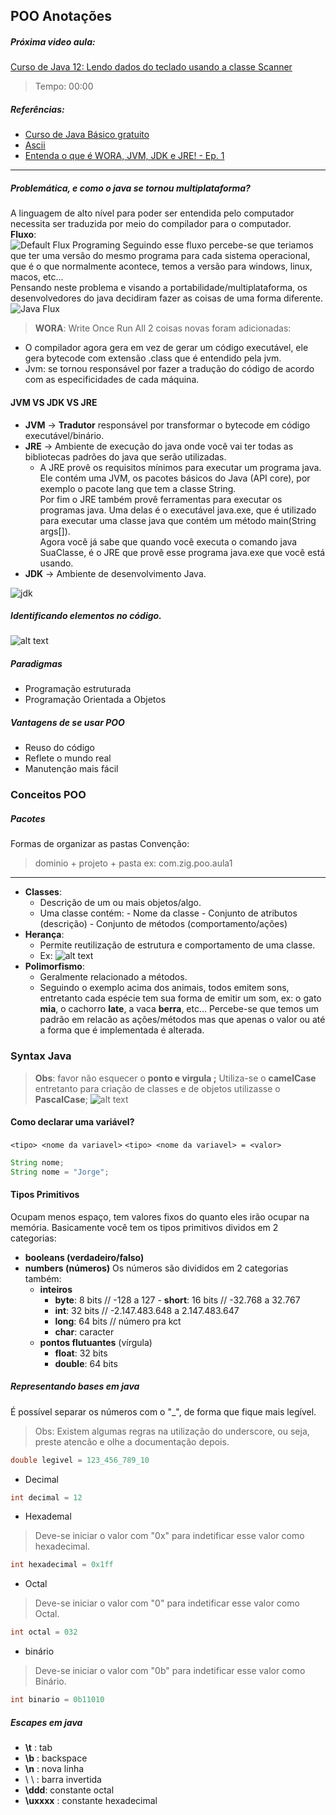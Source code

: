 ## POO Anotações

##### Próxima video aula: 
[Curso de Java 12: Lendo dados do teclado usando a classe Scanner](https://www.youtube.com/watch?v=Z6Y8zupCKfk&list=PLGxZ4Rq3BOBq0KXHsp5J3PxyFaBIXVs3r&index=15)
> Tempo: 00:00
##### Referências:

-   [Curso de Java Básico gratuito](https://youtube.com/playlist?list=PLGxZ4Rq3BOBq0KXHsp5J3PxyFaBIXVs3r&si=kR03_n1LTnHH2wzU)
- [Ascii](https://www.asciitable.com/)
- [Entenda o que é WORA, JVM, JDK e JRE! - Ep. 1](https://www.youtube.com/watch?v=U6Gh6HYyl6c)
---
##### Problemática, e como o java se tornou multiplataforma?
A linguagem de alto nível para poder ser entendida pelo computador necessita ser traduzida por meio do compilador para o computador.  
**Fluxo**:  
![Default Flux Programing](DefaultFluxPrograming.png)
Seguindo esse fluxo percebe-se que teriamos que ter uma versão do mesmo programa para cada sistema operacional, que é o que normalmente acontece, temos a versão para windows, linux, macos, etc...  
Pensando neste problema e visando a portabilidade/multiplataforma, os desenvolvedores do java decidiram fazer as coisas de uma forma diferente.
![Java Flux](javaFlux.png)
> **WORA**: Write Once Run All
2 coisas novas foram adicionadas:
* O compilador agora gera em vez de gerar um código executável, ele gera bytecode com extensão .class que é entendido pela jvm.
* Jvm: se tornou responsável por fazer a tradução do código de acordo com as especificidades de cada máquina. 

#### JVM VS JDK VS JRE
* **JVM** ->  **Tradutor** responsável por transformar o bytecode em código executável/binário.
* **JRE** ->  Ambiente de execução do java onde você vai ter todas as bibliotecas padrões do java que serão utilizadas.
    * A JRE provê os requisitos mínimos para executar um programa java. Ele contém uma JVM, os pacotes básicos do Java (API core), por exemplo o pacote lang que tem a classe String.  
    Por fim o JRE também provê ferramentas para executar os programas java. Uma delas é o executável java.exe, que é utilizado para executar uma classe java que contém um método main(String args[]).  
    Agora você já sabe que quando você executa o comando java SuaClasse, é o JRE que provê esse programa java.exe que você está usando.
* **JDK** ->  Ambiente de desenvolvimento Java.

![jdk](JdkJvmJre.png)


##### Identificando elementos no código.
![alt text](codeelements.png)

##### Paradigmas

-   Programação estruturada
-   Programação Orientada a Objetos

##### Vantagens de se usar POO

-   Reuso do código
-   Reflete o mundo real
-   Manutenção mais fácil

### Conceitos POO

##### Pacotes
Formas de organizar as pastas
Convenção:

> dominio + projeto + pasta
> ex: com.zig.poo.aula1

---

-   **Classes**:
    - Descrição de um ou mais objetos/algo.
    - Uma classe contém: - Nome da classe - Conjunto de atributos (descrição) - Conjunto de métodos (comportamento/ações)
-   **Herança**:
    - Permite reutilização de estrutura e comportamento de uma classe.
    - Ex:
    ![alt text](heranca.png)
-   **Polimorfismo**:
    - Geralmente relacionado a métodos.
    - Seguindo o exemplo acima dos animais, todos emitem sons, entretanto cada espécie tem sua forma de emitir um som, ex: o gato **mia**, o cachorro **late**, a vaca **berra**, etc...
    Percebe-se que temos um padrão em relacão as ações/métodos mas que apenas o valor ou até a forma que é implementada é alterada.

### Syntax Java

> **Obs**: favor não esquecer o **ponto e virgula ;**
> Utiliza-se o **camelCase** entretanto para criação de classes e de objetos utilizasse o **PascalCase**;
> ![alt text](case.png)

#### Como declarar uma variável?
`<tipo> <nome da variavel>`
`<tipo> <nome da variavel> = <valor>`

```java
String nome;
String nome = "Jorge";
```

#### Tipos Primitivos
Ocupam menos espaço, tem valores fixos do quanto eles irão ocupar na memória.
Basicamente você tem os tipos primitivos dividos em 2 categorias:

-   **booleans (verdadeiro/falso)**
-   **numbers (números)**
    Os números são divididos em 2 categorias também:
    - **inteiros** 
        - **byte**: 8 bits // -128 a 127 - **short**: 16 bits // -32.768 a 32.767 
        - **int**: 32 bits // -2.147.483.648 a 2.147.483.647 
        - **long**: 64 bits // número pra kct
        - **char**: caracter
    - **pontos flutuantes** (vírgula)
        - **float**: 32 bits
        - **double**: 64 bits

##### Representando bases em java
É possível separar os números com o "_", de forma que fique mais legível.
> Obs: Existem algumas regras na utilização do underscore, ou seja, preste atencão e olhe a documentação depois. 
```java
double legivel = 123_456_789_10
```
* Decimal
```java
int decimal = 12
```
* Hexademal
> Deve-se iniciar o valor com "0x" para indetificar esse valor como hexadecimal.
```java
int hexadecimal = 0x1ff
```
* Octal
> Deve-se iniciar o valor com "0" para indetificar esse valor como Octal.
```java
int octal = 032
```
* binário
> Deve-se iniciar o valor com "0b" para indetificar esse valor como Binário.
```java
int binario = 0b11010
```

##### Escapes em java
* **\t** : tab
* **\b** : backspace
* **\n** : nova linha
* \ \ : barra invertida
* **\ddd**: constante octal 
* **\uxxxx** : constante hexadecimal 